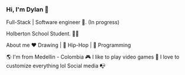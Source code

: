 ### Hi, I'm Dylan 👋

Full-Stack | Software engineer 🤖. (In progress)

Holberton School Student. 👨‍💻

About me
❤️ Drawing | 🖤 Hip-Hop | 💙 Programming

🌎 I'm from Medellin - Colombia
🎮 I like to play video games
💎 I love to customize everything lol
Social media 📭

<!--
**DylanJuresa/DylanJuresa** is a ✨ _special_ ✨ repository because its `README.md` (this file) appears on your GitHub profile.

Here are some ideas to get you started:

- 🔭 I’m currently working on ...
- 🌱 I’m currently learning ...
- 👯 I’m looking to collaborate on ...
- 🤔 I’m looking for help with ...
- 💬 Ask me about ...
- 📫 How to reach me: ...
- 😄 Pronouns: ...
- ⚡ Fun fact: ...
-->
